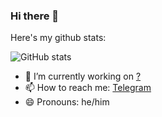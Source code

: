### Hi there 👋

Here's my github stats:

![GitHub stats](https://github-readme-stats.vercel.app/api?username=doggyhaha&show_icons=true&count_private=true&theme=github_dark)
- 🔭 I’m currently working on [?](https://github.com/doggyhaha/expgrm)
- 📫 How to reach me: [Telegram](https://t.me/cagavo)
- 😄 Pronouns: he/him
